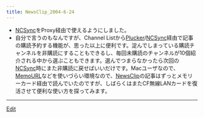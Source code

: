 ```yaml
---
title: NewsClip_2004-6-24
---
```

* [NCSync](/NCSync)をProxy経由で使えるようにしました。
* 自分で言うのもなんですが、Channel Listから[Plucker](/Plucker)/[NCSync](/NCSync)経由で記事の購読予約する機能が、思った以上に便利です。淀んでしまっている購読チャンネルを非購読にすることもできるし、毎回未購読のチャンネルが10個紹介される中から選ぶこともできます。選んでつまらなかったら次回の[NCSync](/NCSync)時にまた非購読に戻せばいいだけです。Macユーザなので、[MemoURL](/MemoURL)などを使いづらい環境なので、[NewsClip](/NewsClip)の記事はずっとメモリーカード経由で読んでいたのですが、しばらくはまたCF無線LANカードを復活させて便利な使い方を探ってみます。


----

[Edit](https://github.com/vitroid/vitroid.github.io/edit/master/MD/NewsClip_2004-6-24.md)

